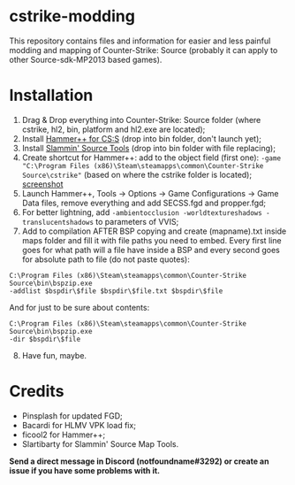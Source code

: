 # cstrike-modding
This repository contains files and information for easier and less painful modding and mapping of Counter-Strike: Source (probably it can apply to other Source-sdk-MP2013 based games).

# Installation
1. Drag & Drop everything into Counter-Strike: Source folder (where cstrike, hl2, bin, platform and hl2.exe are located);
2. Install [Hammer++ for CS:S](https://ficool2.github.io/HammerPlusPlus-Website/download.html) (drop into bin folder, don't launch yet);
3. Install [Slammin' Source Tools](https://drive.google.com/file/d/1gqmMkHTadUmWBMOqSPSlKRLL1zYvoRsS/view) (drop into bin folder with file replacing);
4. Create shortcut for Hammer++: add to the object field (first one): `-game "C:\Program Files (x86)\Steam\steamapps\common\Counter-Strike Source\cstrike"` (based on where the cstrike folder is located);
[screenshot](https://sun1.sibirix.userapi.com/impg/IeKwxjQd8kCls9dACIFrtCvDPRYVR4VRk0znHg/i4LTe1kOjoo.jpg?size=642x828&quality=96&sign=27b5251a9da927f5a4186e90b6b5c909&type=album)
5. Launch Hammer++, Tools -> Options -> Game Configurations -> Game Data files, remove everything and add SECSS.fgd and propper.fgd;
6. For better lightning, add `-ambientocclusion -worldtextureshadows -translucentshadows` to parameters of VVIS;
7. Add to compilation AFTER BSP copying and create (mapname).txt inside maps folder and fill it with file paths you need to embed. Every first line goes for what path will a file have inside a BSP and every second goes for absolute path to file (do not paste quotes):
```
C:\Program Files (x86)\Steam\steamapps\common\Counter-Strike Source\bin\bspzip.exe
-addlist $bspdir\$file $bspdir\$file.txt $bspdir\$file
```
And for just to be sure about contents:
```
C:\Program Files (x86)\Steam\steamapps\common\Counter-Strike Source\bin\bspzip.exe
-dir $bspdir\$file
```
8. Have fun, maybe.

# Credits
- Pinsplash for updated FGD;
- Bacardi for HLMV VPK load fix;
- ficool2 for Hammer++;
- Slartibarty for Slammin' Source Map Tools.

**Send a direct message in Discord (notfoundname#3292) or create an issue if you have some problems with it.**